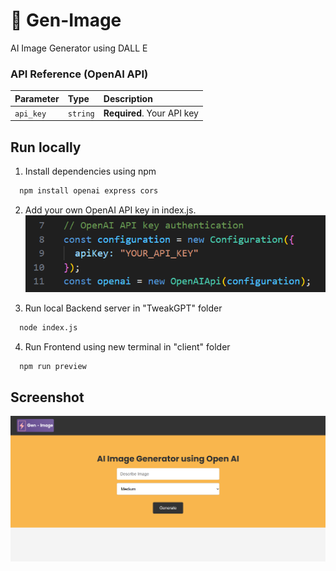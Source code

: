 
# 🚀 Gen-Image

AI Image Generator using DALL E 

  
### API Reference (OpenAI API)

| Parameter | Type     | Description                |
| :-------- | :------- | :------------------------- |
| `api_key` | `string` | **Required**. Your API key |

## Run locally

1.  Install dependencies using npm 

```bash
  npm install openai express cors
```
2. Add your own OpenAI API key in index.js.
   ![Screenshot](/auth.png?raw=true "Optional Title")
   

4.  Run local Backend server in "TweakGPT" folder

```bash
  node index.js
```

4.  Run Frontend using new terminal in "client" folder

```bash
  npm run preview
```


## Screenshot

![App Screenshot](/app.png?text=App+Screenshot+Here)



